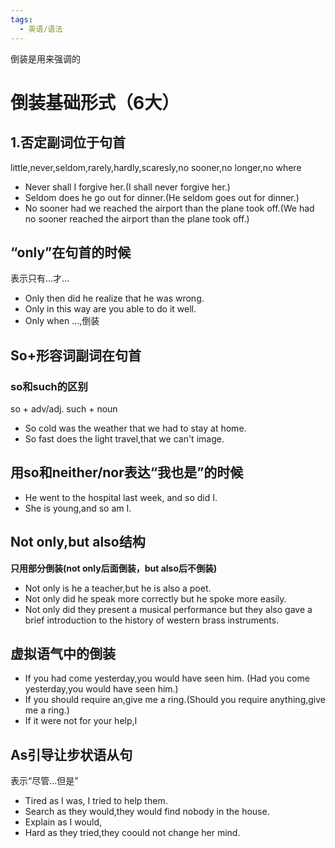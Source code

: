 ```yaml
---
tags:
  - 英语/语法
---
```


倒装是用来强调的
# 倒装基础形式（6大）
## 1.否定副词位于句首
little,never,seldom,rarely,hardly,scaresly,no sooner,no longer,no where
- Never shall I forgive her.(I shall never forgive her.)
- Seldom does he go out for dinner.(He seldom goes out for dinner.)
- No sooner had we reached the airport than the plane took off.(We had no sooner reached the airport than the plane took off.)
## “only”在句首的时候
表示只有…才…
- Only then did he realize that he was wrong.
- Only in this way are you able to do it well.
- Only when …,倒装

## So+形容词副词在句首
### so和such的区别
so + adv/adj.
such + noun
- So cold was the weather that we had to stay at home.
- So fast does the light travel,that we can't image.

## 用so和neither/nor表达“我也是”的时候
- He went to the hospital last week, and so did I.
- She is young,and so am I.

## Not only,but also结构
**只用部分倒装(not only后面倒装，but also后不倒装)**

- Not only is he a teacher,but he is also a poet.
- Not only did he speak more correctly but he spoke more easily.
- Not only did they present a musical performance but they also gave a brief introduction to the history of western brass instruments.
## 虚拟语气中的倒装
- If you had come yesterday,you would have seen him. (Had you come yesterday,you would have seen him.)
- If you should require an,give me a ring.(Should you require anything,give me a ring.)
- If it were not for your help,I 
## As引导让步状语从句
表示“尽管…但是”
- Tired as I was, I tried to help them.
- Search as they would,they would find nobody in the house.
- Explain as I would,
- Hard as they tried,they coould not change her mind.